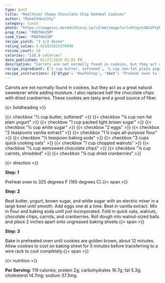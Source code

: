 ```yaml
---
type: post
title: "Healthier Chewy Chocolate Chip Oatmeal Cookies"
author: "MakeItHealthy"
category: lunch
photo: "https://imagesvc.meredithcorp.io/v3/mm/image?url=https%3A%2F%2Fimages.media-allrecipes.com%2Fuserphotos%2F3646931.jpg"
prep_time: "P0DT0H15M"
cook_time: "P0DT0H15M"
recipe_yield: "3 1/2 dozen"
rating_value: 4.421052631578948
review_count: 19
calories: "118.8 calories"
date_published: 02/27/2019 02:01 PM
description: "Carrots are not normally found in cookies, but they act as a great natural sweetener while adding moisture. I also replaced half the chocolate chips with dried cranberries. These cookies are tasty and a good source of fiber."
recipe_ingredient: ['½ cup butter, softened', '¼ cup non-fat plain yogurt', '1 cup packed light brown sugar', '½ cup white sugar', '2 eggs', '2 teaspoons vanilla extract', '1\u2009¼ cups all-purpose flour', '½ teaspoon baking soda', '3 cups quick cooking oats', '1 cup chopped walnuts', '½ cup semisweet chocolate chips', '¼ cup carrots, shredded', '¼ cup dried cranberries']
recipe_instructions: [{'@type': 'HowToStep', 'text': 'Preheat oven to 325 degrees F (165 degrees C).\n'}, {'@type': 'HowToStep', 'text': 'Beat butter, yogurt, brown sugar, and white sugar with an electric mixer in a large bowl until smooth. Add eggs one at a time. Beat in vanilla extract. Mix in flour and baking soda until just incorporated. Fold in quick oats, walnuts, chocolate chips, carrots, and cranberries. Roll dough into walnut-sized balls and place 2 inches apart onto ungreased baking sheets.\n'}, {'@type': 'HowToStep', 'text': 'Bake in preheated oven until cookies are golden brown, about 12 minutes. Allow cookies to cool on baking sheet for 5 minutes before transferring to a wire rack to cool completely.\n'}]
---
```


Carrots are not normally found in cookies, but they act as a great natural sweetener while adding moisture. I also replaced half the chocolate chips with dried cranberries. These cookies are tasty and a good source of fiber. 

{{< boldheading >}}

{{< checkbox "½ cup butter, softened" >}}
{{< checkbox "¼ cup non-fat plain yogurt" >}}
{{< checkbox "1 cup packed light brown sugar" >}}
{{< checkbox "½ cup white sugar" >}}
{{< checkbox "2  eggs" >}}
{{< checkbox "2 teaspoons vanilla extract" >}}
{{< checkbox "1 ¼ cups all-purpose flour" >}}
{{< checkbox "½ teaspoon baking soda" >}}
{{< checkbox "3 cups quick cooking oats" >}}
{{< checkbox "1 cup chopped walnuts" >}}
{{< checkbox "½ cup semisweet chocolate chips" >}}
{{< checkbox "¼ cup carrots, shredded" >}}
{{< checkbox "¼ cup dried cranberries" >}}


{{< direction >}}

**Step: 1**

Preheat oven to 325 degrees F (165 degrees C).{{< span >}}

**Step: 2**

Beat butter, yogurt, brown sugar, and white sugar with an electric mixer in a large bowl until smooth. Add eggs one at a time. Beat in vanilla extract. Mix in flour and baking soda until just incorporated. Fold in quick oats, walnuts, chocolate chips, carrots, and cranberries. Roll dough into walnut-sized balls and place 2 inches apart onto ungreased baking sheets.{{< span >}}

**Step: 3**

Bake in preheated oven until cookies are golden brown, about 12 minutes. Allow cookies to cool on baking sheet for 5 minutes before transferring to a wire rack to cool completely.{{< span >}}

{{< nutrition >}}

**Per Serving:** 119 calories; protein 2g; carbohydrates 16.7g; fat 5.3g; cholesterol 14.7mg; sodium 37.3mg.